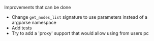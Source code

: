 Improvements that can be done

 * Change `get_nodes_list` signature to use parameters instead of a argparse
   namespace
 * Add tests
 * Try to add a 'proxy' support that would allow using from users pc
